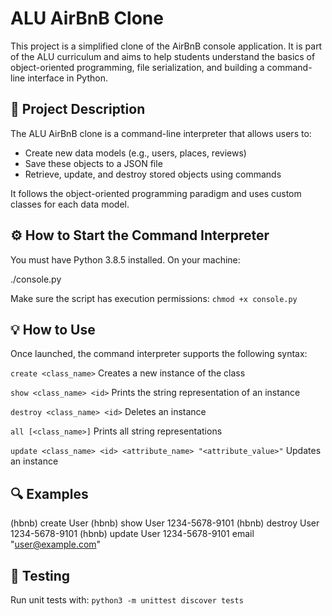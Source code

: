 # ALU AirBnB Clone

This project is a simplified clone of the AirBnB console application. It is part of the ALU curriculum and aims to help students understand the basics of object-oriented programming, file serialization, and building a command-line interface in Python.

## 📜 Project Description

The ALU AirBnB clone is a command-line interpreter that allows users to:
- Create new data models (e.g., users, places, reviews)
- Save these objects to a JSON file
- Retrieve, update, and destroy stored objects using commands

It follows the object-oriented programming paradigm and uses custom classes for each data model.

## ⚙️ How to Start the Command Interpreter

You must have Python 3.8.5 installed. On your machine:

./console.py

Make sure the script has execution permissions:
```chmod +x console.py```

## 💡 How to Use

Once launched, the command interpreter supports the following syntax:

```create <class_name>```
Creates a new instance of the class

```show <class_name> <id>```
Prints the string representation of an instance

```destroy <class_name> <id>```
Deletes an instance

```all [<class_name>]```
Prints all string representations

```update <class_name> <id> <attribute_name> "<attribute_value>"```
Updates an instance

## 🔍 Examples

(hbnb) create User
(hbnb) show User 1234-5678-9101
(hbnb) destroy User 1234-5678-9101
(hbnb) update User 1234-5678-9101 email "user@example.com"

## 🧪 Testing

Run unit tests with:
```python3 -m unittest discover tests```
